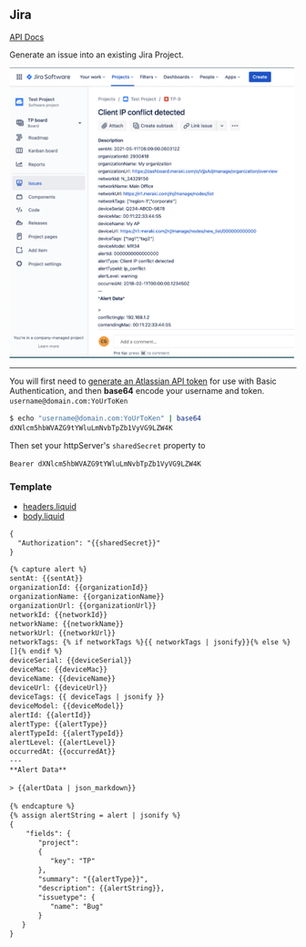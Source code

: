 ## Jira

[API Docs](https://developer.atlassian.com/server/jira/platform/jira-rest-api-examples/#jira-rest-api-examples)




Generate an issue into an existing Jira Project. 

<img src="custom-template-jira-screenshot.png" alt="jira screenshot" width="500">

<hr>

You will first need to [generate an Atlassian API token](https://support.atlassian.com/atlassian-account/docs/manage-api-tokens-for-your-atlassian-account/) for use with Basic Authentication, and then **base64** encode your username and token. 
`username@domain.com:YoUrToKen`

```bash
$ echo "username@domain.com:YoUrToKen" | base64
dXNlcm5hbWVAZG9tYWluLmNvbTpZb1VyVG9LZW4K
```

Then set your httpServer's `sharedSecret` property to

 `Bearer dXNlcm5hbWVAZG9tYWluLmNvbTpZb1VyVG9LZW4K`


### Template 

- [headers.liquid](headers.liquid)
- [body.liquid](body.liquid)

```headers.liquid
{
  "Authorization": "{{sharedSecret}}"
}
```
```body.liquid
{% capture alert %}
sentAt: {{sentAt}}
organizationId: {{organizationId}}
organizationName: {{organizationName}}
organizationUrl: {{organizationUrl}}
networkId: {{networkId}}
networkName: {{networkName}}
networkUrl: {{networkUrl}}
networkTags: {% if networkTags %}{{ networkTags | jsonify}}{% else %}[]{% endif %}
deviceSerial: {{deviceSerial}}
deviceMac: {{deviceMac}}
deviceName: {{deviceName}}
deviceUrl: {{deviceUrl}}
deviceTags: {{ deviceTags | jsonify }}
deviceModel: {{deviceModel}}
alertId: {{alertId}}
alertType: {{alertType}}
alertTypeId: {{alertTypeId}}
alertLevel: {{alertLevel}}
occurredAt: {{occurredAt}}
---
**Alert Data**

> {{alertData | json_markdown}}

{% endcapture %}
{% assign alertString = alert | jsonify %}
{
    "fields": {
       "project":
       {
          "key": "TP"
       },
       "summary": "{{alertType}}",
       "description": {{alertString}},
       "issuetype": {
          "name": "Bug"
       }
   }
}
```